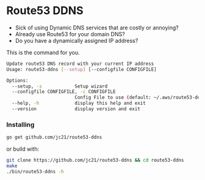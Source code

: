 # Route53 DDNS

- Sick of using Dynamic DNS services that are costly or annoying?
- Already use Route53 for your domain DNS?
- Do you have a dynamically assigned IP address?

This is the command for you.

```bash
Update route53 DNS record with your current IP address
Usage: route53-ddns [--setup] [--configfile CONFIGFILE]

Options:
  --setup, -s            Setup wizard
  --configfile CONFIGFILE, -c CONFIGFILE
                         Config File to use (default: ~/.aws/route53-ddns.json)
  --help, -h             display this help and exit
  --version              display version and exit
```

### Installing

```bash
go get github.com/jc21/route53-ddns
```

or build with:

```bash
git clone https://github.com/jc21/route53-ddns && cd route53-ddns
make
./bin/route53-ddns -h
```

